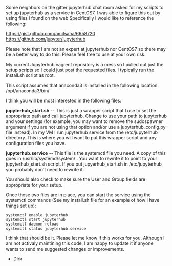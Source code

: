 Some neighbors on the gitter jupyterhub chat room asked for my scripts to set up jupyterhub as a service in CentOS7. I was able to figure this out by using files I found on the web Specifically I would like to reference the following:

https://gist.github.com/amitsaha/6658720
https://github.com/jupyter/jupyterhub

Please note that I am not an expert at jupyterhub nor CentOS7 so there may be a better way to do this. Please feel free to use at your own risk.   

My current Jupyterhub vagrent repository is a mess so I pulled out just the setup scripts so I could just post the requested files. I typically run the install.sh script as root.  

This script assumes that anaconda3 is installed in the following location:
/opt/anaconda3/bin/

I think you will be most interested in the following files:

**jupyterhub_start.sh** -- This is just a wrapper script that I use to set the appropriate path and call jupyterhub. Change to use your path to jupyterhub and your settings (for example, you may want to remove the sudospawner argument if you are not using that option and/or use a jupyterhub_config.py file instead). In my VM I run jupyterhub service from the /etc/jupyterhub directory. This is where you will want to put this wrapper script and any configuration files you have.  

**jupyterhub.service** -- This file is the systemctl file you need. A copy of this goes in  /usr/lib/systemd/system/ .  You want to rewrite it to point to your jupyterhub_start.sh script. If you put jupyerhub_start.sh in /etc/jupyterhub you probably don't need to rewrite it.

You should also check to make sure the User and Group fields are appropriate for your setup.

Once those two files are in place, you can start the service using the systemctl commands (See my install.sh file for an example of how I have things set up):

```
systemctl enable jupyterhub
systemctl start jupyterhub
systemctl daemon-reload
systemctl status jupyterhub.service
```

I think that should be it. Please let me know if this works for you.  Although I am not activaly maintining this code, I am happy to update it if anyone wants to send me suggested changes or improvements.  

- Dirk

